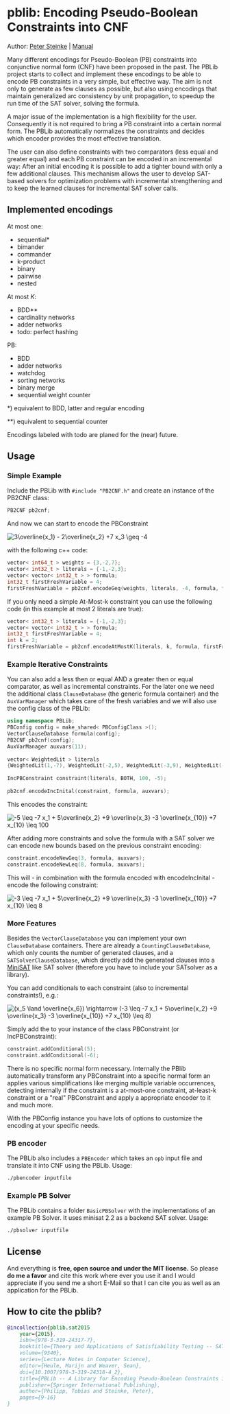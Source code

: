 # pblib: Encoding Pseudo-Boolean Constraints into CNF

Author: [Peter Steinke](http://www.wv.inf.tu-dresden.de/People/Steinke.html)
| [Manual](https://github.com/master-keying/pblib/blob/master/manual/pblib.pdf)

Many different encodings for Pseudo-Boolean (PB) constraints
into conjunctive normal form (CNF) have been proposed in the past.
The PBLib project starts to collect and implement these encodings
to be able to encode PB constraints in a very simple, but effective way.
The aim is not only to generate as few clauses as possible,
but also using encodings that maintain generalized arc consistency by unit propagation,
to speedup the run time of the SAT solver, solving the formula.

A major issue of the implementation is a high flexibility for the user.
Consequently it is not required to bring a PB constraint into a certain normal form.
The PBLib automatically normalizes the constraints and decides
which encoder provides the most effective translation.

The user can also define constraints with two comparators (less equal and greater equal)
and each PB constraint can be encoded in an incremental way:
After an initial encoding it is possible to add
a tighter bound with only a few additional clauses.
This mechanism allows the user to develop SAT-based solvers
for optimization problems with incremental strengthening
and to keep the learned clauses for incremental SAT solver calls.



## Implemented encodings

At most one:
- sequential*
- bimander
- commander
- k-product	
- binary
- pairwise
- nested

At most _K_:
- BDD**	
- cardinality networks	
- adder networks	
- todo: perfect hashing	

PB:
- BDD
- adder networks
- watchdog
- sorting networks
- binary merge
- sequential weight counter

*) equivalent to BDD, latter and regular encoding

**) equivalent to sequential counter

Encodings labeled with todo are planed for the (near) future.



## Usage
### Simple Example

Include the PBLib with `#include "PB2CNF.h"` and create an instance of the PB2CNF class:
```C++
PB2CNF pb2cnf;
```

And now we can start to encode the PBConstraint 

![3\overline{x_1} - 2\overline{x_2} +7 x_3 \geq -4](http://latex.codecogs.com/gif.latex?%20$3\overline{x_1}%20-%202\overline{x_2}%20+7%20x_3%20\geq%20-4$)


with the following c++ code:

```C++
vector< int64_t > weights = {3,-2,7};
vector< int32_t > literals = {-1,-2,3};
vector< vector< int32_t > > formula;
int32_t firstFreshVariable = 4;
firstFreshVariable = pb2cnf.encodeGeq(weights, literals, -4, formula, firstFreshVariable) + 1;
```

If you only need a simple At-Most-k constraint
you can use the following code
(in this example at most 2 literals are true):
```C++
vector< int32_t > literals = {-1,-2,3};
vector< vector< int32_t > > formula;
int32_t firstFreshVariable = 4;
int k = 2;
firstFreshVariable = pb2cnf.encodeAtMostK(literals, k, formula, firstFreshVariable) + 1;
```

### Example Iterative Constraints

You can also add a less then or equal AND a greater then or equal comparator,
as well as incremental constraints. For the later one we need the additional
class `ClauseDatabase` (the generic formula container) and the `AuxVarManager`
which takes care of the fresh variables and we will also use the config class of the PBLib:

```C++
using namespace PBLib;  
PBConfig config = make_shared< PBConfigClass >();
VectorClauseDatabase formula(config);
PB2CNF pb2cnf(config);
AuxVarManager auxvars(11);
   
vector< WeightedLit > literals 
{WeightedLit(1,-7), WeightedLit(-2,5), WeightedLit(-3,9), WeightedLit(-10,-3), WeightedLit(10,7)};
    
IncPBConstraint constraint(literals, BOTH, 100, -5);
   
pb2cnf.encodeIncInital(constraint, formula, auxvars);
```

This encodes the constraint: 

![-5 \leq -7 x_1 + 5\overline{x_2} +9 \overline{x_3} -3 \overline{x_{10}} +7 x_{10}  \leq 100](http://latex.codecogs.com/gif.latex?%20$-5%20\leq%20-7%20x_1%20+%205\overline{x_2}%20+9%20\overline{x_3}%20-3%20\overline{x_{10}}%20+7%20x_{10}%20%20\leq%20100%20$)

After adding more constraints and solve the formula
with a SAT solver we can encode new bounds based
on the previous constraint encoding:

```C++
constraint.encodeNewGeq(3, formula, auxvars);
constraint.encodeNewLeq(8, formula, auxvars);
```

This will - in combination with the formula encoded with encodeIncInital - encode the following constraint: 

![-3 \leq -7 x_1 + 5\overline{x_2} +9 \overline{x_3} -3 \overline{x_{10}} +7 x_{10}  \leq 8](http://latex.codecogs.com/gif.latex?%20$-3%20\leq%20-7%20x_1%20+%205\overline{x_2}%20+9%20\overline{x_3}%20-3%20\overline{x_{10}}%20+7%20x_{10}%20%20\leq%208%20$)

### More Features

Besides the `VectorClauseDatabase` you can implement your own `ClauseDatabase` containers.
There are already a `CountingClauseDatabase`, which only counts the number of generated clauses,
and a `SATSolverClauseDatabase`, which directly add the generated clauses into
a [MiniSAT](http://github.com/master-keying/mks) like SAT solver
(therefore you have to include your SATsolver as a library). 

You can add conditionals to each constraint (also to incremental constraints!), e.g.: 

![(x_5 \land \overline{x_6}) \rightarrow (-3 \leq -7 x_1 + 5\overline{x_2} +9 \overline{x_3} -3 \overline{x_{10}} +7 x_{10}  \leq 8)](http://latex.codecogs.com/gif.latex?$(x_5%20\land%20\overline{x_6})%20\rightarrow%20(-3%20\leq%20-7%20x_1%20+%205\overline{x_2}%20+9%20\overline{x_3}%20-3%20\overline{x_{10}}%20+7%20x_{10}%20%20\leq%208)%20$)

Simply add the to your instance of the class PBConstraint (or IncPBConstraint):

```C++
constraint.addConditional(5);
constraint.addConditional(-6);
```

There is no specific normal form necessary.
Internally the PBlib automatically transform
any PBConstraint into a specific normal form
an applies various simplifications like merging multiple variable occurrences,
detecting internally if the constraint is a at-most-one constraint,
at-least-k constraint or a "real" PBConstraint and apply a appropriate encoder to it and much more. 

With the PBConfig instance you have lots of options to customize the encoding at your specific needs. 

### PB encoder
The PBLib also includes a `PBEncoder` which takes an `opb` input file and translate it into CNF using the PBLib. Usage:
```bash
./pbencoder inputfile
```

### Example PB Solver
The PBLib contains a folder `BasicPBSolver` with the implementations of an example PB Solver.
It uses minisat 2.2 as a backend SAT solver. Usage:
```bash
./pbsolver inputfile
```



## License

And everything is **free, open source and under the MIT license.**
So please **do me a favor** and cite this work where ever you use it
and I would appreciate if you send me a short E-Mail
so that I can cite you as well as an application for the PBLib.



## How to cite the pblib?

```BibTex
@incollection{pblib.sat2015
    year={2015},
    isbn={978-3-319-24317-7},
    booktitle={Theory and Applications of Satisfiability Testing -- SAT 2015},
    volume={9340},
    series={Lecture Notes in Computer Science},
    editor={Heule, Marijn and Weaver, Sean},
    doi={10.1007/978-3-319-24318-4_2},
    title={PBLib -- A Library for Encoding Pseudo-Boolean Constraints into CNF},
    publisher={Springer International Publishing},
    author={Philipp, Tobias and Steinke, Peter},
    pages={9-16}
}
```

